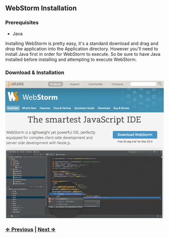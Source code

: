 ## WebStorm Installation

### Prerequisites

* Java

Installing WebStorm is pretty easy, it's a standard download and drag and drop the application into the Application directory. However you'll need to install Java first in order for WebStorm to execute. So be sure to have Java installed before installing and attempting to execute WebStorm.

### Download & Installation

![WebStorm](../assets/osx-webstorm-01.png)

### [⇐ Previous](fish.md) | [Next ⇒](git.md)

